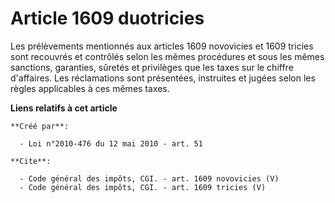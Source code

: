# Article 1609 duotricies

Les prélèvements mentionnés aux articles 1609 novovicies et 1609 tricies sont recouvrés et contrôlés selon les mêmes
procédures et sous les mêmes sanctions, garanties, sûretés et privilèges que les taxes sur le chiffre d'affaires. Les
réclamations sont présentées, instruites et jugées selon les règles applicables à ces mêmes taxes.

**Liens relatifs à cet article**

	**Créé par**:

	  - Loi n°2010-476 du 12 mai 2010 - art. 51

	**Cite**:

	  - Code général des impôts, CGI. - art. 1609 novovicies (V)
	  - Code général des impôts, CGI. - art. 1609 tricies (V)
